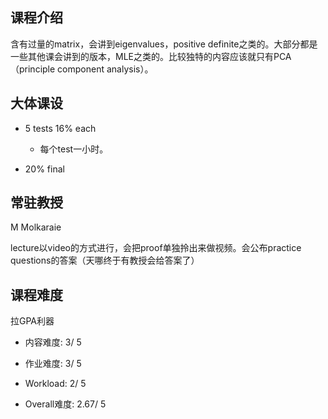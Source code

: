 ## 课程介绍

含有过量的matrix，会讲到eigenvalues，positive definite之类的。大部分都是一些其他课会讲到的版本，MLE之类的。比较独特的内容应该就只有PCA（principle component analysis）。

## 大体课设
- 5 tests 16% each

    - 每个test一小时。

- 20% final

## 常驻教授

M Molkaraie

lecture以video的方式进行，会把proof单独拎出来做视频。会公布practice questions的答案（天哪终于有教授会给答案了）

## 课程难度

拉GPA利器

- 内容难度:  3/ 5

- 作业难度:  3/ 5

- Workload:  2/ 5

- Overall难度:  2.67/ 5
